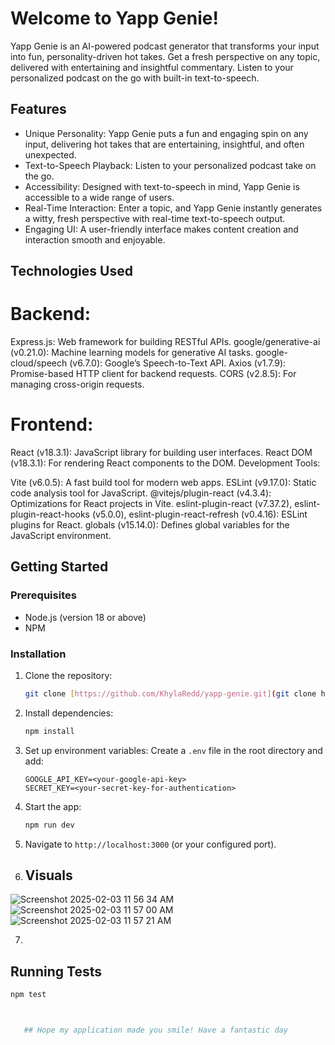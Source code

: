 # Welcome to Yapp Genie!

Yapp Genie is an AI-powered podcast generator that transforms your input into fun, personality-driven hot takes. Get a fresh perspective on any topic, delivered with entertaining and insightful commentary. Listen to your personalized podcast on the go with built-in text-to-speech.

## Features

*   Unique Personality: Yapp Genie puts a fun and engaging spin on any input, delivering hot takes that are entertaining, insightful, and often unexpected.
*   Text-to-Speech Playback: Listen to your personalized podcast take on the go.
*   Accessibility: Designed with text-to-speech in mind, Yapp Genie is accessible to a wide range of users.
*   Real-Time Interaction: Enter a topic, and Yapp Genie instantly generates a witty, fresh perspective with real-time text-to-speech output.
*   Engaging UI: A user-friendly interface makes content creation and interaction smooth and enjoyable.

## Technologies Used
# Backend:

Express.js: Web framework for building RESTful APIs.
google/generative-ai (v0.21.0): Machine learning models for generative AI tasks.
google-cloud/speech (v6.7.0): Google’s Speech-to-Text API.
Axios (v1.7.9): Promise-based HTTP client for backend requests.
CORS (v2.8.5): For managing cross-origin requests.

# Frontend:

React (v18.3.1): JavaScript library for building user interfaces.
React DOM (v18.3.1): For rendering React components to the DOM.
Development Tools:

Vite (v6.0.5): A fast build tool for modern web apps.
ESLint (v9.17.0): Static code analysis tool for JavaScript.
@vitejs/plugin-react (v4.3.4): Optimizations for React projects in Vite.
eslint-plugin-react (v7.37.2), eslint-plugin-react-hooks (v5.0.0), eslint-plugin-react-refresh (v0.4.16): ESLint plugins for React.
globals (v15.14.0): Defines global variables for the JavaScript environment.

## Getting Started

### Prerequisites

*  Node.js (version 18 or above)
*  NPM 

### Installation

1.  Clone the repository:

    ```bash
    git clone [https://github.com/KhylaRedd/yapp-genie.git](git clone https://github.com/KhylaRedd/yapp-genie.git)
    ```

2.  Install dependencies:

    ```bash
    npm install
    ```

3.  Set up environment variables: Create a `.env` file in the root directory and add:

    ```
    GOOGLE_API_KEY=<your-google-api-key>
    SECRET_KEY=<your-secret-key-for-authentication>
    ```

4.  Start the app:

    ```bash
    npm run dev
    ```

5.  Navigate to `http://localhost:3000` (or your configured port).

6.  ## Visuals
![Screenshot 2025-02-03 11 56 34 AM](https://github.com/user-attachments/assets/d4b31a39-0883-4acb-8291-2b6b284b1c59)
![Screenshot 2025-02-03 11 57 00 AM](https://github.com/user-attachments/assets/5de11b03-96ea-40cc-a048-e0dae0356e41)
![Screenshot 2025-02-03 11 57 21 AM](https://github.com/user-attachments/assets/bbe2efbb-04d9-4d07-9bb3-e4ddbcb3ac68)

7.   

## Running Tests
```bash
npm test



   ## Hope my application made you smile! Have a fantastic day 
